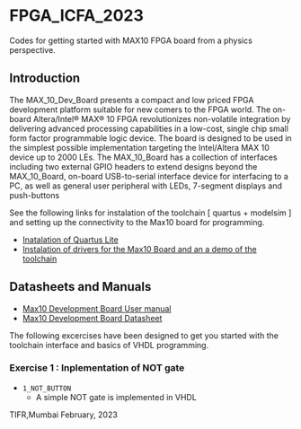 # FPGA_ICFA_2023
Codes for getting started with MAX10 FPGA board from a physics perspective.

## Introduction

The MAX_10_Dev_Board presents a compact and low priced FPGA development platform suitable for new
comers to the FPGA world. The on-board Altera/Intel® MAX® 10 FPGA revolutionizes non-volatile
integration by delivering advanced processing capabilities in a low-cost, single chip small form factor
programmable logic device. The board is designed to be used in the simplest possible implementation
targeting the Intel/Altera MAX 10 device up to 2000 LEs.
The MAX_10_Board has a collection of interfaces including two external GPIO headers to extend designs
beyond the MAX_10_Board, on-board USB-to-serial interface device for interfacing to a PC, as well as
general user peripheral with LEDs, 7-segment displays and push-buttons

See the following links for instalation of the toolchain [ quartus + modelsim ] and setting up the connectivity to the Max10 board for programming.
 - [Inatalation of Quartus Lite](https://www.tifr.res.in/~icfa2023/assets/doc/InstallationSteps.pdf)
 - [Instalation of drivers for the Max10 Board and an a demo of the toolchain ](https://www.tifr.res.in/~icfa2023/assets/doc/JTAG_Driver.pdf)

## Datasheets and Manuals
 - [Max10 Development Board User manual](https://www.tifr.res.in/~icfa2023/assets/doc/Max10UserManual.pdf)
 - [Max10 Development Board Datasheet](https://www.tifr.res.in/~icfa2023/assets/doc/Max10DataSheet.pdf)

The following excercises have been designed to get you started with the toolchain interface and basics of VHDL programming.

### Exercise 1 : Inplementation of NOT gate
 - `1_NOT_BUTTON`
    - A simple NOT gate is implemented in VHDL

TIFR,Mumbai
February, 2023
